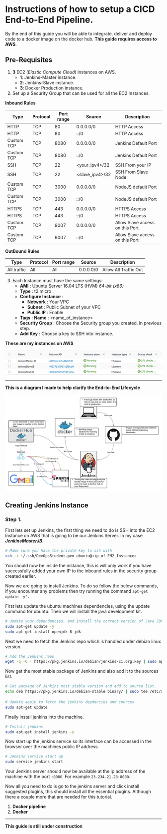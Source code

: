 # Instructions of how to setup a CICD End-to-End Pipeline.

By the end of this guide you will be able to integrate, deliver and deploy code to a docker image on the docker hub. **This guide requires access to AWS**.

## Pre-Requisites

1. **3** EC2 (_Elastic Compute Cloud_) instances on AWS.
	* **1**: Jenkins-Master instance.
	* **2**: Jenkins-Slave instance.
	* **3**: Docker Production instance.
2. Set up a Security Group that can be used for all the EC2 Instances.

**Inbound Rules**
	
| **Type**   | **Protocol** | **Port range** | **Source**      | **Description**                  |
|------------|--------------|----------------|-----------------|----------------------------------|
| HTTP       | TCP          | 80             | 0.0.0.0/0       | HTTP Access                      |
| HTTP       | TCP          | 80             | ::/0            | HTTP Access                      |
| Custom TCP | TCP          | 8080           | 0.0.0.0/0       | Jenkins Default Port             |
| Custom TCP | TCP          | 8080           | ::/0            | Jenkins Default Port             |
| SSH        | TCP          | 22             | <your_ipv4>/32  | SSH From your IP                 |
| SSH        | TCP          | 22             | <slave_ipv4>/32 | SSH From Slave Node              |
| Custom TCP | TCP          | 3000           | 0.0.0.0/0       | NodeJS default Port              |
| Custom TCP | TCP          | 3000           | ::/0            | NodeJS default Port              |
| HTTPS      | TCP          | 443            | 0.0.0.0/0       | HTTPS Access                     |
| HTTPS      | TCP          | 443            | ::/0            | HTTPS Access                     |
| Custom TCP | TCP          | 9007           | 0.0.0.0/0       | Allow Slave access  on this Port |
| Custom TCP | TCP          | 9007           | ::/0            | Allow Slave access on this Port  |

**OutBound Rules**

| **Type**    | **Protocol** | **Port range** | **Source** | **Description**       |
|-------------|--------------|----------------|------------|-----------------------|
| All traffic | All          | All            | 0.0.0.0/0  | Allow All Traffic Out |

3. Each Instance must have the same settings:
	* **AMI** : Ubuntu Server 16.04 LTS (HVM) _64-bit (x86)_
	* **Type** : t2.micro
	* **Configure Instance** :
		* **Network** : Your VPC
		* **Subnet** : Public Subnet of your VPC
		* **Public IP** : Enable
	* **Tags** : **Name** : <name_of_instance>
	* **Security Group** : Choose the Security group you created, in previous step.
	* **Add Key** : Choose a key to SSH into instance.

**These are my instances on AWS**

![ImageofMyInstancesonAWS](img/MyInstancesOnAWS.PNG)

---
**This is a diagram I made to help clarify the End-to-End Lifecycle**

![ImageOfEndToEndDiagram](img/ImageE2EDiagram.png)

## Creating Jenkins Instance

### Step 1.

First lets set up Jenkins, the first thing we need to do is SSH into the EC2 Instance on AWS that is going to be our Jenkins Server. In my case _**JenkinsMasterJB**_.

```bash
# Make sure you have the private key to ssh with
ssh -i ~/.ssh/DevOpsStudent.pem ubuntu@<ip_of_EM2_Instance>
```

You should now be inside the instance, this is will only work if you have successfully added your own IP to the inbound rules in the security group created earlier.

Now we are going to install Jenkins. To do so follow the below commands, if you encounter any problems then try running the command `apt-get update -y".`

First lets update the ubuntu machines dependencies, using the update command for ubuntu. Then we will install the java development kit.

```bash
# Update your dependencies, and install the correct version of Java JDK
sudo apt-get update -y
sudo apt-get install openjdk-8-jdk
```

Next we need to fetch the Jenkins repo which is handled under debian linux version.

```bash
# Add the Jenkins repo
wget -q -O - https://pkg.jenkins.io/debian/jenkins-ci.org.key | sudo apt-key add
```

Now get the most stable package of Jenkins and also add it to the sources list.

```bash
# Get package of Jenkins most stable version and add to source list.
echo deb https://pkg.jenkins.io/debian-stable binary/ | sudo tee /etc/apt/sources.list.d/jenkins.list

# Update again to fetch the jenkins depdencies and sources
sudo apt-get update
```

Finally install jenkins into the machine.

```bash
# Install jenkins 
sudo apt-get install jenkins -y
```

Now start up the jenkins service so its interface can be accessed in the browser over the machines public IP address.

```bash
# Jenkins service start up
sudo service jenkins start
```

Your Jenkins server should now be available at the ip address of the machine with the port `:8080`. For example `23.234.21.23:8080`.

Now all you need to do is go to the jenkins server and click install suggested plugins, this should install all the essential plugins. Although there a couple more that are needed for this tutorial.

1. **Docker pipeline**
2. **Docker**



___

**This guide is still under construction**



